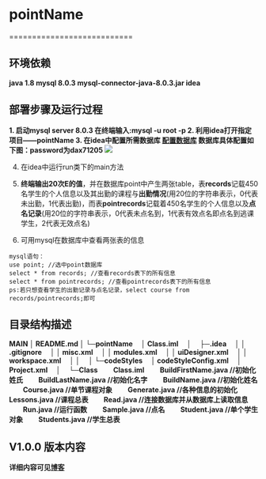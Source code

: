 # pointName
===========================

## 环境依赖
**java 1.8
mysql 8.0.3
mysql-connector-java-8.0.3.jar
idea**

## 部署步骤及运行过程

**1. 启动mysql server 8.0.3
在终端输入:mysql -u root -p
2. 利用idea打开指定项目——pointName
3. 在idea中配置所需数据库
 [配置数据库](https://blog.csdn.net/qq_61407171/article/details/121705452)
数据库具体配置如下图：password为dax71205**
![](https://img-blog.csdnimg.cn/ad58c825e6d84149bbfa55c5a53d32e7.png)


4. 在idea中运行run类下的main方法
 
5. **终端输出20次E的值**，并在数据库point中产生两张table，表**records**记载450名学生的个人信息以及其出勤的课程与**出勤情况**(用20位的字符串表示，0代表未出勤，1代表出勤)，而表**pointrecords**记载着450名学生的个人信息以及**点名记录**(用20位的字符串表示，0代表未点名到，1代表有效点名即点名到逃课学生，2代表无效点名)
6. 可用mysql在数据库中查看两张表的信息
```
mysql语句：
use point; //选中point数据库
select * from records; //查看records表下的所有信息
select * from pointrecords; //查看pointrecords表下的所有信息
ps:若只想查看学生的出勤记录与点名记录，select course from records/pointrecords;即可
```


## 目录结构描述
**MAIN
│  README.md 
│
└─pointName
&emsp;│  Class.iml
&emsp;│
&emsp;├─.idea
&emsp;│  │  .gitignore
&emsp;│  │  misc.xml
&emsp;│  │  modules.xml
&emsp;│  │  uiDesigner.xml
&emsp;│  │  workspace.xml
&emsp;│  │
&emsp;│  └─codeStyles
&emsp;│          codeStyleConfig.xml
&emsp;│          Project.xml
&emsp;│
&emsp;└─Class
&emsp;&emsp;Class.iml 
&emsp;&emsp;BuildFirstName.java //初始化姓氏
&emsp;&emsp;BuildLastName.java //初始化名字
&emsp;&emsp;BuildName.java //初始化姓名
&emsp;&emsp;Course.java //单节课程对象
&emsp;&emsp;Generate.java //各种信息的初始化
&emsp;&emsp;Lessons.java //课程总表
&emsp;&emsp;Read.java //连接数据库并从数据库上读取信息
&emsp;&emsp;Run.java //运行函数
&emsp;&emsp;Sample.java //点名
&emsp;&emsp;Student.java //单个学生对象
&emsp;&emsp;Students.java //学生总表**




## V1.0.0 版本内容
**详细内容可见[博客](https://blog.csdn.net/dongy_u/article/details/127268799?spm=1001.2014.3001.5502
)**

